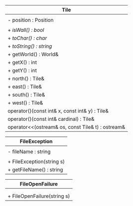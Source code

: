 | Tile                                              |
| --------------------------------------------------|
|                                                   |
| - position : Position                             |
|                                                   |
| + _isWall() : bool_                               |
| + _toChar() : char_                               |
| + _toString() : string_                           |
| + getWorld() : World&                             |
| + getX() : int                                    |
| + getY() : int                                    |
| + north() : Tile&                                 |
| + east() : Tile&                                  |
| + south() : Tile&                                 |
| + west() : Tile&                                  |
| operator()(const int& x, const int& y) : Tile&    |
| operator()(const int& cardinal) : Tile&           |
| operator<<(ostream& os, const Tile& t) : ostream& |

| FileException             |
| ------------------------- |
|                           |
| - fileName : string       |
|                           |
| + FileException(string s) |
| + getFileName() : string  |

| FileOpenFailure             |
| --------------------------- |
|                             |
|                             |
| + FileOpenFailure(string s) |
